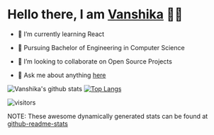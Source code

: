 # Hello there, I am [Vanshika](https://vanshikaa00.github.io/myPortfolio/) 🦋✨  

<!--
**Vanshikaa00/Vanshikaa00** is a ✨ _special_ ✨ repository because its `README.md` (this file) appears on your GitHub profile.
Here are some ideas to get you started:
- 🔭 I’m currently working on ...
- 🤔 I’m looking for help with ...
- 📫 How to reach me: ...
- ⚡ Fun fact: ...
- 😄 Pronouns: she/her 
-->


- 🌱 I’m currently learning React 

- 📜 Pursuing Bachelor of Engineering in Computer Science  

- 👯 I’m looking to collaborate on Open Source Projects  

- 💬 Ask me about anything [here](https://github.com/Vanshikaa00/Vanshikaa00/issues)  



![Vanshika's github stats](https://github-readme-stats.vercel.app/api?username=Vanshikaa00&count_private=true&show_icons=true&theme=onedark&hide=stars,issues&line_height=31)
[![Top Langs](https://github-readme-stats.vercel.app/api/top-langs/?username=Vanshikaa00&layout=compact&show_icons=true&theme=onedark)](https://github.com/Vanshikaa00/github-readme-stats)

![visitors](https://visitor-badge.laobi.icu/badge?page_id=Vanshikaa00)

NOTE: These awesome dynamically generated stats can be found at [github-readme-stats](https://github.com/anuraghazra/github-readme-stats)
